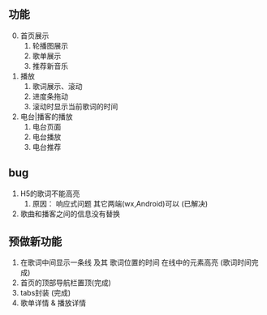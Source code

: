 ## 功能
0. 首页展示
   1. 轮播图展示
   2. 歌单展示
   3. 推荐新音乐
1. 播放
   1. 歌词展示、滚动
   2. 进度条拖动
   3. 滚动时显示当前歌词的时间
2. 电台|播客的播放
   1. 电台页面
   2. 电台播放
   3. 电台推荐


## bug
1. H5的歌词不能高亮
   1. 原因： 响应式问题 其它两端(wx,Android)可以  (已解决)
2. 歌曲和播客之间的信息没有替换

## 预做新功能
1. 在歌词中间显示一条线 及其 歌词位置的时间 在线中的元素高亮 (歌词时间完成)
2. 首页的顶部导航栏置顶(完成)
3. tabs封装 (完成)
4. 歌单详情 & 播放详情